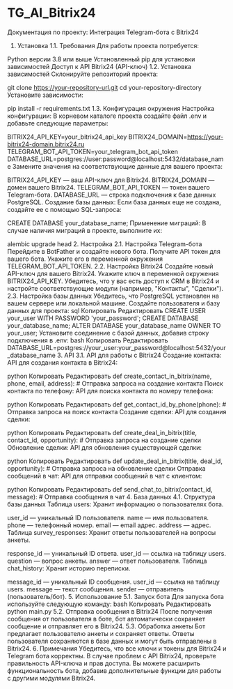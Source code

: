 # TG_AI_Bitrix24

Документация по проекту: Интеграция Telegram-бота с Bitrix24
1. Установка
1.1. Требования
Для работы проекта потребуется:

Python версии 3.8 или выше
Установленный pip для установки зависимостей
Доступ к API Bitrix24 (API-ключ)
1.2. Установка зависимостей
Склонируйте репозиторий проекта:

git clone https://your-repository-url.git
cd your-repository-directory
Установите зависимости:


pip install -r requirements.txt
1.3. Конфигурация окружения
Настройка конфигурации: В корневом каталоге проекта создайте файл .env и добавьте следующие параметры:

BITRIX24_API_KEY=your_bitrix24_api_key
BITRIX24_DOMAIN=https://your-bitrix24-domain.bitrix24.ru
TELEGRAM_BOT_API_TOKEN=your_telegram_bot_api_token
DATABASE_URL=postgres://user:password@localhost:5432/database_name
Замените значения на соответствующие данные для вашего проекта:

BITRIX24_API_KEY — ваш API-ключ для Bitrix24.
BITRIX24_DOMAIN — домен вашего Bitrix24.
TELEGRAM_BOT_API_TOKEN — токен вашего Telegram-бота.
DATABASE_URL — строка подключения к базе данных PostgreSQL.
Создание базы данных: Если база данных еще не создана, создайте ее с помощью SQL-запроса:

CREATE DATABASE your_database_name;
Применение миграций: В случае наличия миграций в проекте, выполните их:

alembic upgrade head
2. Настройка
2.1. Настройка Telegram-бота
Перейдите в BotFather и создайте нового бота.
Получите API токен для вашего бота.
Укажите его в переменной окружения TELEGRAM_BOT_API_TOKEN.
2.2. Настройка Bitrix24
Создайте новый API-ключ для вашего Bitrix24.
Укажите ключ в переменной окружения BITRIX24_API_KEY.
Убедитесь, что у вас есть доступ к CRM в Bitrix24 и настройте соответствующие модули (например, "Контакты", "Сделки").
2.3. Настройка базы данных
Убедитесь, что PostgreSQL установлен на вашем сервере или локальной машине.
Создайте пользователя и базу данных для проекта:
sql
Копировать
Редактировать
CREATE USER your_user WITH PASSWORD 'your_password';
CREATE DATABASE your_database_name;
ALTER DATABASE your_database_name OWNER TO your_user;
Установите соединение с базой данных, добавив строку подключения в .env:
bash
Копировать
Редактировать
DATABASE_URL=postgres://your_user:your_password@localhost:5432/your_database_name
3. API
3.1. API для работы с Bitrix24
Создание контакта: API для создания контакта в Bitrix24:

python
Копировать
Редактировать
def create_contact_in_bitrix(name, phone, email, address):
    # Отправка запроса на создание контакта
Поиск контакта по телефону: API для поиска контакта по номеру телефона:

python
Копировать
Редактировать
def get_contact_id_by_phone(phone):
    # Отправка запроса на поиск контакта
Создание сделки: API для создания сделки:

python
Копировать
Редактировать
def create_deal_in_bitrix(title, contact_id, opportunity):
    # Отправка запроса на создание сделки
Обновление сделки: API для обновления существующей сделки:

python
Копировать
Редактировать
def update_deal_in_bitrix(title, deal_id, opportunity):
    # Отправка запроса на обновление сделки
Отправка сообщений в чат: API для отправки сообщений в чат с клиентом:

python
Копировать
Редактировать
def send_chat_to_bitrix(contact_id, message):
    # Отправка сообщения в чат
4. База данных
4.1. Структура базы данных
Таблица users: Хранит информацию о пользователях бота.

user_id — уникальный ID пользователя.
name — имя пользователя.
phone — телефонный номер.
email — email адрес.
address — адрес.
Таблица survey_responses: Хранит ответы пользователей на вопросы анкеты.

response_id — уникальный ID ответа.
user_id — ссылка на таблицу users.
question — вопрос анкеты.
answer — ответ пользователя.
Таблица chat_history: Хранит историю переписки.

message_id — уникальный ID сообщения.
user_id — ссылка на таблицу users.
message — текст сообщения.
sender — отправитель (пользователь/бот).
5. Использование
5.1. Запуск бота
Для запуска бота используйте следующую команду:
bash
Копировать
Редактировать
python main.py
5.2. Отправка сообщения в Bitrix24
После получения сообщения от пользователя в боте, бот автоматически сохраняет сообщение и отправляет его в Bitrix24.
5.3. Обработка анкеты
Бот предлагает пользователю анкеты и сохраняет ответы.
Ответы пользователя сохраняются в базе данных и могут быть отправлены в Bitrix24.
6. Примечания
Убедитесь, что все ключи и токены для Bitrix24 и Telegram бота корректны.
В случае проблем с API Bitrix24, проверьте правильность API-ключа и прав доступа.
Вы можете расширить функциональность бота, добавив дополнительные функции для работы с другими модулями Bitrix24.
